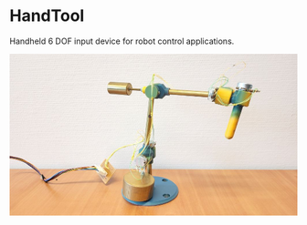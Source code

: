# HandTool
Handheld 6 DOF input device for robot control applications.

![HandTool main view](pics/HandTool_1000px.jpg)

